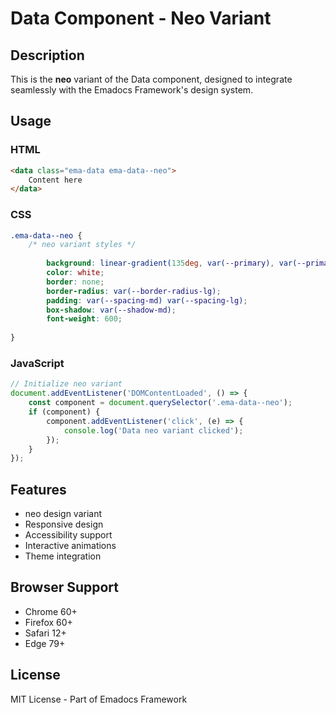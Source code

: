 # Data Component - Neo Variant

## Description
This is the **neo** variant of the Data component, designed to integrate seamlessly with the Emadocs Framework's design system.

## Usage

### HTML
```html
<data class="ema-data ema-data--neo">
    Content here
</data>
```

### CSS
```css
.ema-data--neo {
    /* neo variant styles */
    
        background: linear-gradient(135deg, var(--primary), var(--primary-dark));
        color: white;
        border: none;
        border-radius: var(--border-radius-lg);
        padding: var(--spacing-md) var(--spacing-lg);
        box-shadow: var(--shadow-md);
        font-weight: 600;
    
}
```

### JavaScript
```javascript
// Initialize neo variant
document.addEventListener('DOMContentLoaded', () => {
    const component = document.querySelector('.ema-data--neo');
    if (component) {
        component.addEventListener('click', (e) => {
            console.log('Data neo variant clicked');
        });
    }
});
```

## Features
- neo design variant
- Responsive design
- Accessibility support
- Interactive animations
- Theme integration

## Browser Support
- Chrome 60+
- Firefox 60+
- Safari 12+
- Edge 79+

## License
MIT License - Part of Emadocs Framework
